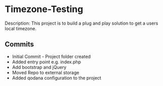 # Timezone-Testing

Description: This project is to build a plug and 
play solution to get a users local timezone.

## Commits
* Initial Commit - Project folder created
* Added entry point e.g. index.php
* Add bootstrap and jQuery
* Moved Repo to external storage
* Added qodana configuration to the project